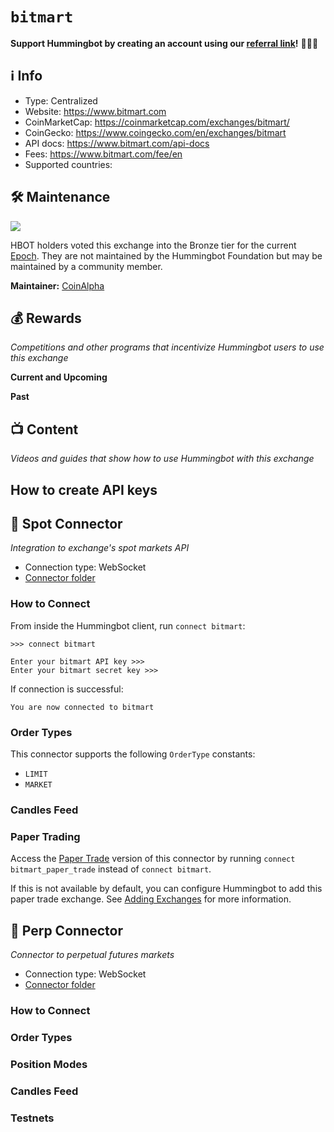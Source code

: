 # `bitmart`

**Support Hummingbot by creating an account using our [referral link](https://www.bitmart.com/en?r=UM6fQV)!** 🙏🙏🙏

## ℹ️ Info

- Type: Centralized
- Website: <https://www.bitmart.com>
- CoinMarketCap: <https://coinmarketcap.com/exchanges/bitmart/>
- CoinGecko: <https://www.coingecko.com/en/exchanges/bitmart>
- API docs: https://www.bitmart.com/api-docs
- Fees: https://www.bitmart.com/fee/en
- Supported countries: 

## 🛠 Maintenance

![](https://img.shields.io/static/v1?label=Hummingbot&message=BRONZE&color=green)

HBOT holders voted this exchange into the Bronze tier for the current [Epoch](/governance/epochs). They are not maintained by the Hummingbot Foundation but may be maintained by a community member.

**Maintainer:** [CoinAlpha](https://coinalpha.com)

## 💰 Rewards
*Competitions and other programs that incentivize Hummingbot users to use this exchange*

**Current and Upcoming**



**Past**



## 📺 Content
*Videos and guides that show how to use Hummingbot with this exchange*



## How to create API keys



## 🔀 Spot Connector
*Integration to exchange's spot markets API*

- Connection type: WebSocket
- [Connector folder](https://github.com/hummingbot/hummingbot/tree/master/hummingbot/connector/exchange/bitmart)

### How to Connect

From inside the Hummingbot client, run `connect bitmart`:

```
>>> connect bitmart

Enter your bitmart API key >>>
Enter your bitmart secret key >>>
```

If connection is successful:

```
You are now connected to bitmart
```

### Order Types

This connector supports the following `OrderType` constants:

- `LIMIT`
- `MARKET`



### Candles Feed

### Paper Trading

Access the [Paper Trade](/global-configs/paper-trade/) version of this connector by running `connect bitmart_paper_trade` instead of `connect bitmart`.

If this is not available by default, you can configure Hummingbot to add this paper trade exchange. See [Adding Exchanges](/global-configs/paper-trade/#adding-exchanges) for more information.

## 🔀 Perp Connector
*Connector to perpetual futures markets*

- Connection type: WebSocket
- [Connector folder](https://github.com/hummingbot/hummingbot/tree/master/hummingbot/connector/derivative/bitmart_perpetual)

### How to Connect



### Order Types


### Position Modes


### Candles Feed



### Testnets
